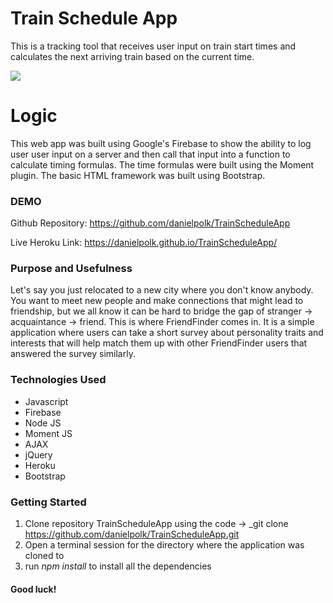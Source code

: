 # Train Schedule App
This is a tracking tool that receives user input on train start times and calculates the next arriving train based on the current time. 

![](traintime.gif)

# Logic
This web app was built using Google's Firebase to show the ability to log user user input on a server and then call that input into a function to calculate timing formulas. The time formulas were built using the Moment plugin. The basic HTML framework was built using Bootstrap.

### DEMO
Github Repository: https://github.com/danielpolk/TrainScheduleApp

Live Heroku Link: https://danielpolk.github.io/TrainScheduleApp/


### Purpose and Usefulness
Let's say you just relocated to a new city where you don't know anybody. You want to meet new people and make connections that might lead to friendship, but we all know it can be hard to bridge the gap of stranger -> acquaintance -> friend. This is where FriendFinder comes in. It is a simple application where users can take a short survey about personality traits and interests that will help match them up with other FriendFinder users that answered the survey similarly.

### Technologies Used
  * Javascript
  * Firebase
  * Node JS
  * Moment JS
  * AJAX
  * jQuery
  * Heroku
  * Bootstrap
  
### Getting Started
1. Clone repository TrainScheduleApp using the code -> _git clone https://github.com/danielpolk/TrainScheduleApp.git
2. Open a terminal session for the directory where the application was cloned to
3. run *npm install* to install all the dependencies


#### Good luck!

